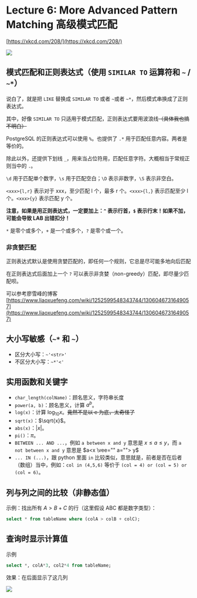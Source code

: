 # Lecture 6: More Advanced Pattern Matching 高级模式匹配

[https://xkcd.com/208/](https://xkcd.com/208/)

![](https://s2.loli.net/2023/03/18/p6ZzjJyxrBo7CP5.png)

## 模式匹配和正则表达式（使用 `SIMILAR TO` 运算符和 `~` / `~*`）

说白了，就是把 `LIKE` 替换成 `SIMILAR TO` 或者 `~`或者 `~*`，然后模式串换成了正则表达式。

其中，好像 `SIMILAR TO` 只适用于模式匹配，正则表达式要用波浪线~~（具体我也搞不明白）~~

PostgreSQL 的正则表达式可以使用 `%`。也提供了 `.*` 用于匹配任意内容。两者是等价的。

除此以外，还提供下划线 `_`，用来当占位符用，匹配任意字符。大概相当于常规正则当中的 `.`。

`\d` 用于匹配单个数字，`\s` 用于匹配空白；`\D` 表示非数字，`\S` 表示非空白。

`<xxx>{l,r}` 表示对于 xxx，至少匹配 l 个，最多 r 个。`<xxx>{l,}` 表示匹配至少 l 个。`<xxx>{y}` 表示匹配 y 个。

**注意，如果是用正则表达式，一定要加上：`^` 表示行首，`$` 表示行末！如果不加，可能会导致 LAB 出错扣分！**

`*` 是零个或多个，`+` 是一个或多个，`?` 是零个或一个。

### 非贪婪匹配

正则表达式默认是使用贪婪匹配的，即任何一个规则，它总是尽可能多地向后匹配

在正则表达式后面加上一个 `?` 可以表示非贪婪（non-greedy）匹配，即尽量少匹配呗。

可以参考廖雪峰的博客 [https://www.liaoxuefeng.com/wiki/1252599548343744/1306046731649057](https://www.liaoxuefeng.com/wiki/1252599548343744/1306046731649057)

## 大小写敏感（`~*` 和 `~`）

*   区分大小写：`~'<str>'`
*   不区分大小写：`~*'<'`

## 实用函数和关键字

*   `char_length(colName)`：顾名思义，字符串长度
*   `power(a, b)`：顾名思义，计算 $a^b$。
*   `log(x)`：计算 $\log_{10} x$。~~竟然不是以 e 为底，太奇怪了~~
*   `sqrt(x)`：$\sqrt{x}$。
*   `abs(x)`：$|x|$。
*   `pi()`：$\pi$。
*   `BETWEEN ... AND ...`，例如 `a between x and y` 意思是 $x \leq a \leq y$，而 `a not between x and y` 意思是 $a<x \vee="" a=""> y$
*   `... IN (...)`，跟 python 里面 `in` 比较类似，意思就是，前者是否在后者（数组）当中，例如：`col in (4,5,6)` 等价于 `(col = 4) or (col = 5) or (col = 6)`。</x>

## 列与列之间的比较（非静态值）

示例：找出所有 $A > B+C$ 的行（这里假设 ABC 都是数字类型）：

```sql
select * from tableName where (colA > colB + colC);
```

## 查询时显示计算值

示例

```sql
select *, colA*3, col2*4 from tableName;
```

效果：在后面显示了这几列

![](https://s2.loli.net/2023/03/18/4d2b5FwySBXlNpa.png)
